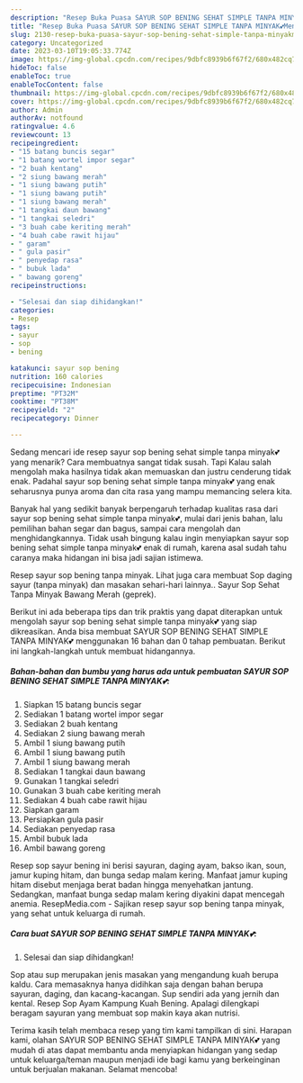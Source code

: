 ```yaml
---
description: "Resep Buka Puasa SAYUR SOP BENING SEHAT SIMPLE TANPA MINYAK💕Menu Sahur"
title: "Resep Buka Puasa SAYUR SOP BENING SEHAT SIMPLE TANPA MINYAK💕Menu Sahur"
slug: 2130-resep-buka-puasa-sayur-sop-bening-sehat-simple-tanpa-minyakmenu-sahur
category: Uncategorized
date: 2023-03-10T19:05:33.774Z
image: https://img-global.cpcdn.com/recipes/9dbfc8939b6f67f2/680x482cq70/sayur-sop-bening-sehat-simple-tanpa-minyak-foto-resep-utama.jpg
hideToc: false
enableToc: true
enableTocContent: false
thumbnail: https://img-global.cpcdn.com/recipes/9dbfc8939b6f67f2/680x482cq70/sayur-sop-bening-sehat-simple-tanpa-minyak-foto-resep-utama.jpg
cover: https://img-global.cpcdn.com/recipes/9dbfc8939b6f67f2/680x482cq70/sayur-sop-bening-sehat-simple-tanpa-minyak-foto-resep-utama.jpg
author: Admin
authorAv: notfound
ratingvalue: 4.6
reviewcount: 13
recipeingredient:
- "15 batang buncis segar"
- "1 batang wortel impor segar"
- "2 buah kentang"
- "2 siung bawang merah"
- "1 siung bawang putih"
- "1 siung bawang putih"
- "1 siung bawang merah"
- "1 tangkai daun bawang"
- "1 tangkai seledri"
- "3 buah cabe keriting merah"
- "4 buah cabe rawit hijau"
- " garam"
- " gula pasir"
- " penyedap rasa"
- " bubuk lada"
- " bawang goreng"
recipeinstructions:

- "Selesai dan siap dihidangkan!"
categories:
- Resep
tags:
- sayur
- sop
- bening

katakunci: sayur sop bening 
nutrition: 160 calories
recipecuisine: Indonesian
preptime: "PT32M"
cooktime: "PT38M"
recipeyield: "2"
recipecategory: Dinner

---
```



Sedang mencari ide resep sayur sop bening sehat simple tanpa minyak💕 yang menarik? Cara membuatnya sangat tidak susah. Tapi Kalau salah mengolah maka hasilnya tidak akan memuaskan dan justru cenderung tidak enak. Padahal sayur sop bening sehat simple tanpa minyak💕 yang enak seharusnya punya aroma dan cita rasa yang mampu memancing selera kita.


Banyak hal yang sedikit banyak berpengaruh terhadap kualitas rasa dari sayur sop bening sehat simple tanpa minyak💕, mulai dari jenis bahan, lalu pemilihan bahan segar dan bagus, sampai cara mengolah dan menghidangkannya. Tidak usah bingung kalau ingin menyiapkan sayur sop bening sehat simple tanpa minyak💕 enak di rumah, karena asal sudah tahu caranya maka hidangan ini bisa jadi sajian istimewa.

Resep sayur sop bening tanpa minyak. Lihat juga cara membuat Sop daging sayur (tanpa minyak) dan masakan sehari-hari lainnya.. Sayur Sop Sehat Tanpa Minyak Bawang Merah (geprek).


Berikut ini ada beberapa tips dan trik praktis yang dapat diterapkan untuk mengolah sayur sop bening sehat simple tanpa minyak💕 yang siap dikreasikan. Anda bisa membuat SAYUR SOP BENING SEHAT SIMPLE TANPA MINYAK💕 menggunakan 16 bahan dan 0 tahap pembuatan. Berikut ini langkah-langkah untuk membuat hidangannya.

<!--inarticleads1-->

##### Bahan-bahan dan bumbu yang harus ada untuk pembuatan SAYUR SOP BENING SEHAT SIMPLE TANPA MINYAK💕:

1. Siapkan 15 batang buncis segar
1. Sediakan 1 batang wortel impor segar
1. Sediakan 2 buah kentang
1. Sediakan 2 siung bawang merah
1. Ambil 1 siung bawang putih
1. Ambil 1 siung bawang putih
1. Ambil 1 siung bawang merah
1. Sediakan 1 tangkai daun bawang
1. Gunakan 1 tangkai seledri
1. Gunakan 3 buah cabe keriting merah
1. Sediakan 4 buah cabe rawit hijau
1. Siapkan  garam
1. Persiapkan  gula pasir
1. Sediakan  penyedap rasa
1. Ambil  bubuk lada
1. Ambil  bawang goreng


Resep sop sayur bening ini berisi sayuran, daging ayam, bakso ikan, soun, jamur kuping hitam, dan bunga sedap malam kering. Manfaat jamur kuping hitam disebut menjaga berat badan hingga menyehatkan jantung. Sedangkan, manfaat bunga sedap malam kering diyakini dapat mencegah anemia. ResepMedia.com - Sajikan resep sayur sop bening tanpa minyak, yang sehat untuk keluarga di rumah. 

<!--inarticleads2-->

##### Cara buat SAYUR SOP BENING SEHAT SIMPLE TANPA MINYAK💕:


1. Selesai dan siap dihidangkan!

Sop atau sup merupakan jenis masakan yang mengandung kuah berupa kaldu. Cara memasaknya hanya didihkan saja dengan bahan berupa sayuran, daging, dan kacang-kacangan. Sup sendiri ada yang jernih dan kental. Resep Sop Ayam Kampung Kuah Bening. Apalagi dilengkapi beragam sayuran yang membuat sop makin kaya akan nutrisi. 

Terima kasih telah membaca resep yang tim kami tampilkan di sini. Harapan kami, olahan SAYUR SOP BENING SEHAT SIMPLE TANPA MINYAK💕 yang mudah di atas dapat membantu anda menyiapkan hidangan yang sedap untuk keluarga/teman maupun menjadi ide bagi kamu yang berkeinginan untuk berjualan makanan. Selamat mencoba!
